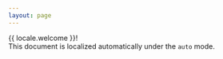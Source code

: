 ```yaml
---
layout: page
---
```


{{ locale.welcome }}!  
This document is localized automatically under the `auto` mode.
